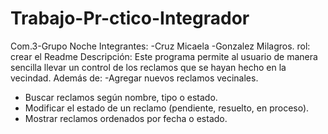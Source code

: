# Trabajo-Pr-ctico-Integrador
Com.3-Grupo Noche
Integrantes: -Cruz Micaela
             -Gonzalez Milagros. rol: crear el Readme
Descripción: Este programa permite al usuario de manera sencilla llevar un control de los reclamos que se hayan hecho en la vecindad. Además de: 
-Agregar nuevos reclamos vecinales.
- Buscar reclamos según nombre, tipo o estado.
- Modificar el estado de un reclamo (pendiente, resuelto, en proceso).
- Mostrar reclamos ordenados por fecha o estado.
